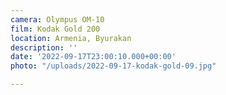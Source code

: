 ```yaml
---
camera: Olympus OM-10
film: Kodak Gold 200
location: Armenia, Byurakan
description: ''
date: '2022-09-17T23:00:10.000+00:00'
photo: "/uploads/2022-09-17-kodak-gold-09.jpg"

---
```

